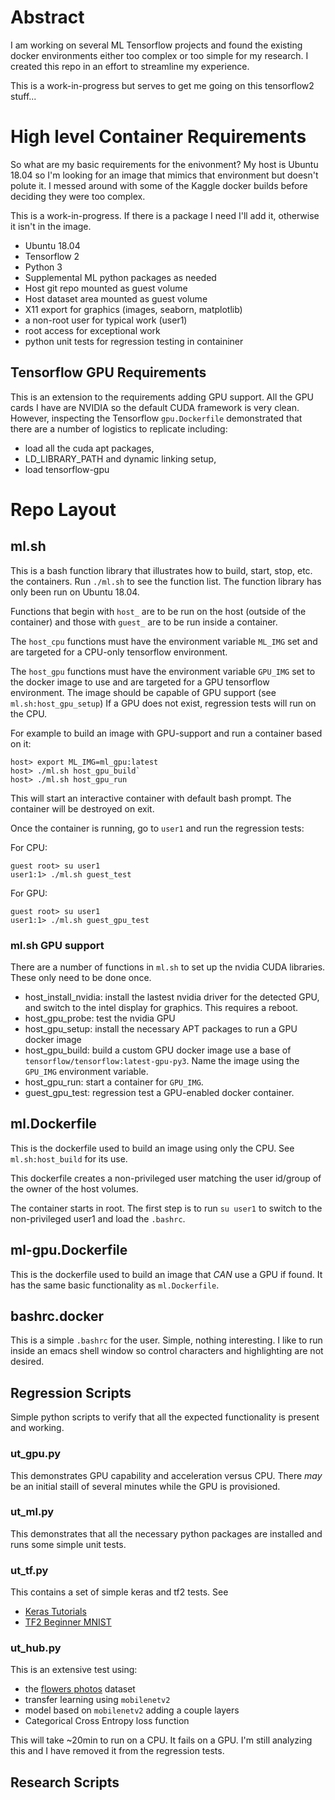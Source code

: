 <!--
Review:
pandoc -f markdown -t html README.md > README.html
-->

# Abstract
I am working on several ML Tensorflow projects and found the existing docker
environments either too complex or too simple for my research. I created this repo
in an effort to streamline my experience.

This is a work-in-progress but serves to get me going on this tensorflow2 stuff...
 
# High level Container Requirements
So what are my basic requirements for the enivonment?  My host is Ubuntu 18.04
so I'm looking for an image that mimics that environment but doesn't polute
it. I messed around with some of the Kaggle docker builds before deciding they
were too complex.

This is a work-in-progress. If there is a package I need I'll add it, otherwise
it isn't in the image.

* Ubuntu 18.04
* Tensorflow 2
* Python 3
* Supplemental ML python packages as needed
* Host git repo mounted as guest volume
* Host dataset area mounted as guest volume
* X11 export for graphics (images, seaborn, matplotlib)
* a non-root user for typical work (user1)
* root access for exceptional work
* python unit tests for regression testing in containiner

## Tensorflow GPU Requirements
This is an extension to the requirements adding GPU support.  All the GPU cards
I have are NVIDIA so the default CUDA framework is very clean.  However,
inspecting the Tensorflow `gpu.Dockerfile` demonstrated that there are a number
of logistics to replicate including:

* load all the cuda apt packages,
* LD_LIBRARY_PATH and dynamic linking setup,
* load tensorflow-gpu

# Repo Layout

## ml.sh
This is a bash function library that illustrates how to build, start, stop,
etc. the containers.  Run `./ml.sh` to see the function list.  The function
library has only been run on Ubuntu 18.04.

Functions that begin with `host_` are to be run on the host (outside of the
container) and those with `guest_` are to be run inside a container.

The `host_cpu` functions must have the environment variable `ML_IMG` set and
are targeted for a CPU-only tensorflow environment.

The `host_gpu` functions must have the environment variable `GPU_IMG` set to
the docker image to use and are targeted for a GPU tensorflow environment.
The image should be capable of GPU support
(see `ml.sh:host_gpu_setup`)  If a GPU does not exist,
regression tests will run on the CPU.

For example to build an image with GPU-support and run a container based on it:

```
host> export ML_IMG=ml_gpu:latest
host> ./ml.sh host_gpu_build`
host> ./ml.sh host_gpu_run
```

This will start an interactive container with default bash prompt.  The
container will be destroyed on exit.

Once the container is running, go to `user1` and run the regression tests:

For CPU:
```
guest root> su user1
user1:1> ./ml.sh guest_test
```

For GPU:
```
guest root> su user1
user1:1> ./ml.sh guest_gpu_test
```

### ml.sh GPU support
There are a number of functions in `ml.sh` to set up the nvidia CUDA libraries.
These only need to be done once.

* host_install_nvidia: install the lastest nvidia driver for the detected GPU,
  and switch to the intel display for graphics.  This requires a reboot.
* host_gpu_probe: test the nvidia GPU
* host_gpu_setup: install the necessary APT packages to run a GPU docker image
* host_gpu_build: build a custom GPU docker image use a base of
  `tensorflow/tensorflow:latest-gpu-py3`.  Name the image using the `GPU_IMG`
  environment variable.
* host_gpu_run: start a container for `GPU_IMG`.
* guest_gpu_test: regression test a GPU-enabled docker container. 

## ml.Dockerfile
This is the dockerfile used to build an image using only the CPU. See
`ml.sh:host_build` for its use.

This dockerfile creates a non-privileged user matching the user id/group of the
owner of the host volumes.

The container starts in root.  The first step is to run `su user1` to switch to
the non-privileged user1 and load the `.bashrc`.

## ml-gpu.Dockerfile
This is the dockerfile used to build an image that *CAN* use a GPU if found.
It has the same basic functionality as `ml.Dockerfile`.

## bashrc.docker
This is a simple `.bashrc` for the user.  Simple, nothing interesting.  I like
to run inside an emacs shell window so control characters and highlighting are
not desired.

## Regression Scripts
Simple python scripts to verify that all the expected functionality is present
and working.

### ut_gpu.py
This demonstrates GPU capability and acceleration versus CPU.  There *may* be an
initial staill of several minutes while the GPU is provisioned.

### ut_ml.py
This demonstrates that all the necessary python packages are installed and runs some
simple unit tests.

### ut_tf.py
This contains a set of simple keras and tf2 tests.  See
* [Keras Tutorials](https://www.tensorflow.org/tutorials/keras/regression)
* [TF2 Beginner MNIST](https://www.tensorflow.org/tutorials/quickstart/beginner)

### ut_hub.py
This is an extensive test using:
* the [flowers photos](https://storage.googleapis.com/download.tensorflow.org/example_images/flower_photos.tgz)
  dataset
* transfer learning using `mobilenetv2`
* model based on `mobilenetv2` adding a couple layers
* Categorical Cross Entropy loss function

This will take ~20min to run on a CPU.  It fails on a GPU.  I'm still analyzing
this and I have removed it from the regression tests.

## Research Scripts
